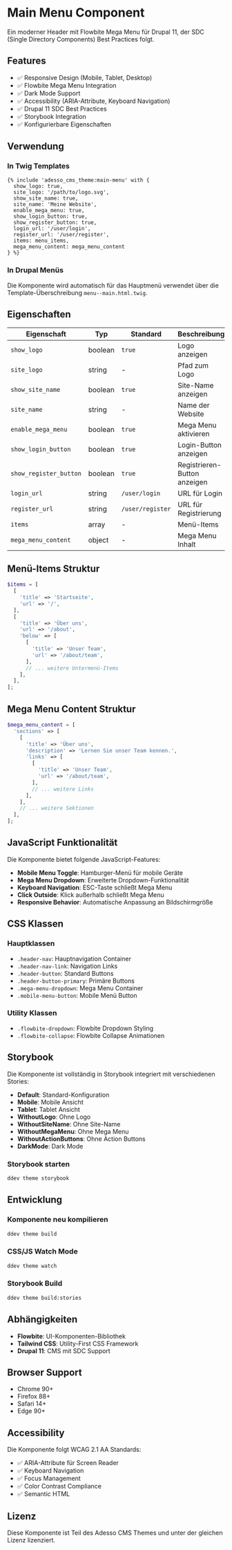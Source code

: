 # Main Menu Component

Ein moderner Header mit Flowbite Mega Menu für Drupal 11, der SDC (Single Directory Components) Best Practices folgt.

## Features

- ✅ Responsive Design (Mobile, Tablet, Desktop)
- ✅ Flowbite Mega Menu Integration
- ✅ Dark Mode Support
- ✅ Accessibility (ARIA-Attribute, Keyboard Navigation)
- ✅ Drupal 11 SDC Best Practices
- ✅ Storybook Integration
- ✅ Konfigurierbare Eigenschaften

## Verwendung

### In Twig Templates

```twig
{% include 'adesso_cms_theme:main-menu' with {
  show_logo: true,
  site_logo: '/path/to/logo.svg',
  show_site_name: true,
  site_name: 'Meine Website',
  enable_mega_menu: true,
  show_login_button: true,
  show_register_button: true,
  login_url: '/user/login',
  register_url: '/user/register',
  items: menu_items,
  mega_menu_content: mega_menu_content
} %}
```

### In Drupal Menüs

Die Komponente wird automatisch für das Hauptmenü verwendet über die Template-Überschreibung `menu--main.html.twig`.

## Eigenschaften

| Eigenschaft | Typ | Standard | Beschreibung |
|-------------|-----|----------|--------------|
| `show_logo` | boolean | `true` | Logo anzeigen |
| `site_logo` | string | - | Pfad zum Logo |
| `show_site_name` | boolean | `true` | Site-Name anzeigen |
| `site_name` | string | - | Name der Website |
| `enable_mega_menu` | boolean | `true` | Mega Menu aktivieren |
| `show_login_button` | boolean | `true` | Login-Button anzeigen |
| `show_register_button` | boolean | `true` | Registrieren-Button anzeigen |
| `login_url` | string | `/user/login` | URL für Login |
| `register_url` | string | `/user/register` | URL für Registrierung |
| `items` | array | - | Menü-Items |
| `mega_menu_content` | object | - | Mega Menu Inhalt |

## Menü-Items Struktur

```php
$items = [
  [
    'title' => 'Startseite',
    'url' => '/',
  ],
  [
    'title' => 'Über uns',
    'url' => '/about',
    'below' => [
      [
        'title' => 'Unser Team',
        'url' => '/about/team',
      ],
      // ... weitere Untermenü-Items
    ],
  ],
];
```

## Mega Menu Content Struktur

```php
$mega_menu_content = [
  'sections' => [
    [
      'title' => 'Über uns',
      'description' => 'Lernen Sie unser Team kennen.',
      'links' => [
        [
          'title' => 'Unser Team',
          'url' => '/about/team',
        ],
        // ... weitere Links
      ],
    ],
    // ... weitere Sektionen
  ],
];
```

## JavaScript Funktionalität

Die Komponente bietet folgende JavaScript-Features:

- **Mobile Menu Toggle**: Hamburger-Menü für mobile Geräte
- **Mega Menu Dropdown**: Erweiterte Dropdown-Funktionalität
- **Keyboard Navigation**: ESC-Taste schließt Mega Menu
- **Click Outside**: Klick außerhalb schließt Mega Menu
- **Responsive Behavior**: Automatische Anpassung an Bildschirmgröße

## CSS Klassen

### Hauptklassen

- `.header-nav`: Hauptnavigation Container
- `.header-nav-link`: Navigation Links
- `.header-button`: Standard Buttons
- `.header-button-primary`: Primäre Buttons
- `.mega-menu-dropdown`: Mega Menu Container
- `.mobile-menu-button`: Mobile Menü Button

### Utility Klassen

- `.flowbite-dropdown`: Flowbite Dropdown Styling
- `.flowbite-collapse`: Flowbite Collapse Animationen

## Storybook

Die Komponente ist vollständig in Storybook integriert mit verschiedenen Stories:

- **Default**: Standard-Konfiguration
- **Mobile**: Mobile Ansicht
- **Tablet**: Tablet Ansicht
- **WithoutLogo**: Ohne Logo
- **WithoutSiteName**: Ohne Site-Name
- **WithoutMegaMenu**: Ohne Mega Menu
- **WithoutActionButtons**: Ohne Action Buttons
- **DarkMode**: Dark Mode

### Storybook starten

```bash
ddev theme storybook
```

## Entwicklung

### Komponente neu kompilieren

```bash
ddev theme build
```

### CSS/JS Watch Mode

```bash
ddev theme watch
```

### Storybook Build

```bash
ddev theme build:stories
```

## Abhängigkeiten

- **Flowbite**: UI-Komponenten-Bibliothek
- **Tailwind CSS**: Utility-First CSS Framework
- **Drupal 11**: CMS mit SDC Support

## Browser Support

- Chrome 90+
- Firefox 88+
- Safari 14+
- Edge 90+

## Accessibility

Die Komponente folgt WCAG 2.1 AA Standards:

- ✅ ARIA-Attribute für Screen Reader
- ✅ Keyboard Navigation
- ✅ Focus Management
- ✅ Color Contrast Compliance
- ✅ Semantic HTML

## Lizenz

Diese Komponente ist Teil des Adesso CMS Themes und unter der gleichen Lizenz lizenziert. 
